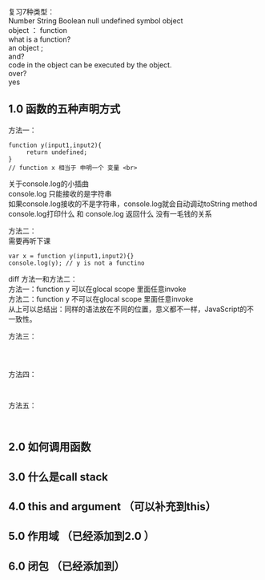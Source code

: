 复习7种类型：<br>
Number String  Boolean null undefined  symbol  object <br>
object ： function <br>
what is a function? <br>
an object ;<br>
and?<br>
code in the object can  be executed by the object. <br>
over?<br>
yes<br>

## 1.0 函数的五种声明方式 <br>
方法一：<br>

```
function y(input1,input2){
     return undefined;
}
// function x 相当于 申明一个 变量 <br>
```

关于console.log的小插曲<br>
console.log 只能接收的是字符串<br>
如果console.log接收的不是字符串，console.log就会自动调动toString method<br>
console.log打印什么 和 console.log 返回什么 没有一毛钱的关系<br>


方法二：<br> 需要再听下课 
```
var x = function y(input1,input2){}
console.log(y); // y is not a functino 

```
diff 方法一和方法二：<br>
方法一：function y 可以在glocal scope 里面任意invoke<br>
方法二：function y 不可以在glocal scope 里面任意invoke<br>
从上可以总结出：同样的语法放在不同的位置，意义都不一样，JavaScript的不一致性。<br>

方法三：<br>

```



```


方法四：<br>
```


```


方法五：<br>
```


```

## 2.0 如何调用函数 <br>







## 3.0 什么是call stack<br> 







## 4.0 this and argument （可以补充到this）<br>




## 5.0 作用域 （已经添加到2.0 ）<br>




## 6.0 闭包 （已经添加到）<br>












